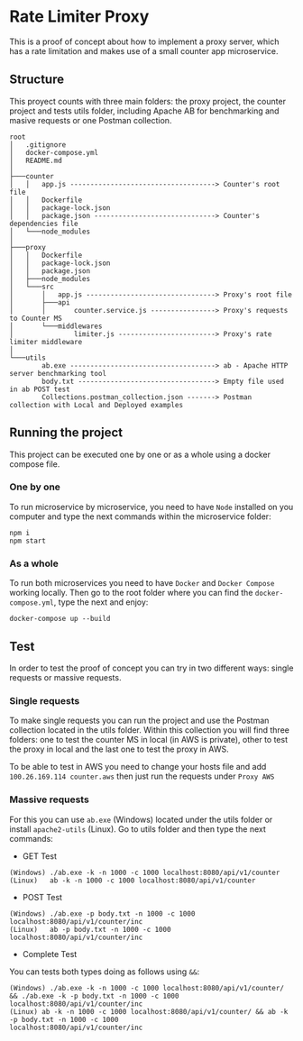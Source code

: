 # Rate Limiter Proxy

This is a proof of concept about how to implement a proxy server, which has a rate limitation and makes use of a small counter app microservice.

## Structure
This proyect counts with three main folders: the proxy project, the counter project and tests utils folder, including Apache AB for benchmarking and masive requests or one Postman collection. 

```
root
│   .gitignore
│   docker-compose.yml
│   README.md
│   
├───counter
│   │   app.js ------------------------------------> Counter's root file
│   │   Dockerfile                                
│   │   package-lock.json
│   │   package.json ------------------------------> Counter's dependencies file                                 
│   └───node_modules
│       
├───proxy
│   │   Dockerfile
│   │   package-lock.json
│   │   package.json
│   ├───node_modules
│   └───src
│       │   app.js --------------------------------> Proxy's root file
│       ├───api
│       │       counter.service.js ----------------> Proxy's requests to Counter MS
│       └───middlewares
│               limiter.js ------------------------> Proxy's rate limiter middleware
│               
└───utils
        ab.exe ------------------------------------> ab - Apache HTTP server benchmarking tool
        body.txt ----------------------------------> Empty file used in ab POST test
        Collections.postman_collection.json -------> Postman collection with Local and Deployed examples
```
## Running the project

This project can be executed one by one or as a whole using a docker compose file.

### One by one
To run microservice by microservice, you need to have `Node` installed on you computer and type the next commands within the microservice folder:
```
npm i
npm start
```
### As a whole
To run both microservices you need to have `Docker` and `Docker Compose` working locally. Then go to the root folder where you can find the `docker-compose.yml`, type the next and enjoy:
```
docker-compose up --build
```

## Test

In order to test the proof of concept you can try in two different ways: single requests or massive requests. 

### Single requests

To make single requests you can run the project and use the Postman collection located in the utils folder.
Within this collection you will find three folders: one to test the counter MS in local (in AWS is private), other to test the proxy in local and the last one to test the proxy in AWS.

To be able to test in AWS you need to change your hosts file and add `100.26.169.114 counter.aws` then just run the requests under `Proxy AWS`

### Massive requests

For this you can use `ab.exe` (Windows) located under the utils folder or install `apache2-utils` (Linux). Go to utils folder and then type the next commands:

* GET Test
```
(Windows) ./ab.exe -k -n 1000 -c 1000 localhost:8080/api/v1/counter
(Linux)   ab -k -n 1000 -c 1000 localhost:8080/api/v1/counter
```


* POST Test
```
(Windows) ./ab.exe -p body.txt -n 1000 -c 1000 localhost:8080/api/v1/counter/inc
(Linux)   ab -p body.txt -n 1000 -c 1000 localhost:8080/api/v1/counter/inc
```


* Complete Test

You can tests both types doing as follows using `&&`:
```
(Windows) ./ab.exe -k -n 1000 -c 1000 localhost:8080/api/v1/counter/ && ./ab.exe -k -p body.txt -n 1000 -c 1000 
localhost:8080/api/v1/counter/inc
(Linux) ab -k -n 1000 -c 1000 localhost:8080/api/v1/counter/ && ab -k -p body.txt -n 1000 -c 1000 
localhost:8080/api/v1/counter/inc
```



